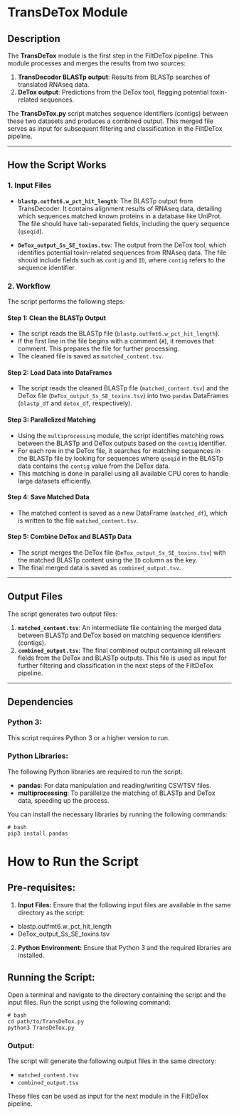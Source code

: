# **TransDeTox Module**

## **Description**

The **TransDeTox** module is the first step in the FiltDeTox pipeline. This module processes and merges the results from two sources:
1. **TransDecoder BLASTp output**: Results from BLASTp searches of translated RNAseq data.
2. **DeTox output**: Predictions from the DeTox tool, flagging potential toxin-related sequences.

The **TransDeTox.py** script matches sequence identifiers (contigs) between these two datasets and produces a combined output. This merged file serves as input for subsequent filtering and classification in the FiltDeTox pipeline.

---

## **How the Script Works**

### 1. **Input Files**

- **`blastp.outfmt6.w_pct_hit_length`**: The BLASTp output from TransDecoder. It contains alignment results of RNAseq data, detailing which sequences matched known proteins in a database like UniProt. The file should have tab-separated fields, including the query sequence (`qseqid`).
  
- **`DeTox_output_Ss_SE_toxins.tsv`**: The output from the DeTox tool, which identifies potential toxin-related sequences from RNAseq data. The file should include fields such as `contig` and `ID`, where `contig` refers to the sequence identifier.

### 2. **Workflow**

The script performs the following steps:

#### **Step 1: Clean the BLASTp Output**
- The script reads the BLASTp file (`blastp.outfmt6.w_pct_hit_length`). 
- If the first line in the file begins with a comment (`#`), it removes that comment. This prepares the file for further processing.
- The cleaned file is saved as `matched_content.tsv`.

#### **Step 2: Load Data into DataFrames**
- The script reads the cleaned BLASTp file (`matched_content.tsv`) and the DeTox file (`DeTox_output_Ss_SE_toxins.tsv`) into two `pandas` DataFrames (`blastp_df` and `detox_df`, respectively).
  
#### **Step 3: Parallelized Matching**
- Using the `multiprocessing` module, the script identifies matching rows between the BLASTp and DeTox outputs based on the `contig` identifier.
- For each row in the DeTox file, it searches for matching sequences in the BLASTp file by looking for sequences where `qseqid` in the BLASTp data contains the `contig` value from the DeTox data.
- This matching is done in parallel using all available CPU cores to handle large datasets efficiently.

#### **Step 4: Save Matched Data**
- The matched content is saved as a new DataFrame (`matched_df`), which is written to the file `matched_content.tsv`.
  
#### **Step 5: Combine DeTox and BLASTp Data**
- The script merges the DeTox file (`DeTox_output_Ss_SE_toxins.tsv`) with the matched BLASTp content using the `ID` column as the key.
- The final merged data is saved as `combined_output.tsv`.

---

## **Output Files**

The script generates two output files:

1. **`matched_content.tsv`**: An intermediate file containing the merged data between BLASTp and DeTox based on matching sequence identifiers (contigs).
2. **`combined_output.tsv`**: The final combined output containing all relevant fields from the DeTox and BLASTp outputs. This file is used as input for further filtering and classification in the next steps of the FiltDeTox pipeline.

---

## **Dependencies**

### **Python 3**:
This script requires Python 3 or a higher version to run.

### **Python Libraries**:
The following Python libraries are required to run the script:
- **pandas**: For data manipulation and reading/writing CSV/TSV files.
- **multiprocessing**: To parallelize the matching of BLASTp and DeTox data, speeding up the process.

You can install the necessary libraries by running the following commands:

```
# bash
pip3 install pandas
```
# How to Run the Script
## Pre-requisites:
1. **Input Files:** Ensure that the following input files are available in the same directory as the script:

- blastp.outfmt6.w_pct_hit_length
- DeTox_output_Ss_SE_toxins.tsv
2. **Python Environment:** Ensure that Python 3 and the required libraries are installed.

## Running the Script:
Open a terminal and navigate to the directory containing the script and the input files.
Run the script using the following command:


```
# bash
cd path/to/TransDeTox.py
python3 TransDeTox.py
```
### Output:
The script will generate the following output files in the same directory:

- `matched_content.tsv`
- `combined_output.tsv`

These files can be used as input for the next module in the FiltDeTox pipeline.

